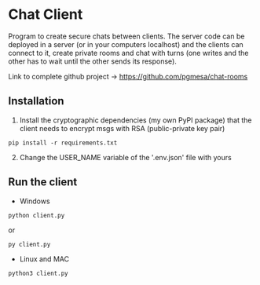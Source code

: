 # Chat Client

Program to create secure chats between clients. The server code can be deployed in a server (or in your computers localhost) and the clients can connect to it, create private rooms and chat with turns (one writes and the other has to wait until the other sends its response).

Link to complete github project -> https://github.com/pgmesa/chat-rooms

## Installation
1. Install the cryptographic dependencies (my own PyPI package) that the client needs to encrypt msgs with RSA (public-private key pair) 
```
pip install -r requirements.txt
```
2. Change the USER_NAME variable of the '.env.json' file with yours

## Run the client
- Windows
```
python client.py
```
or 
```
py client.py
```
- Linux and MAC
```
python3 client.py
```